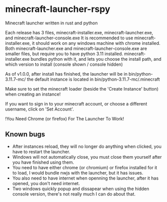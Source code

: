 # minecraft-launcher-rspy
Minecraft launcher written in rust and python

Each release has 3 files, minecraft-installer.exe, minecraft-launcher.exe, and minecraft-launcher-console.exe
It is recommended to use minecraft-installer.exe, it should work on any windows machine with chrome installed.
Both minecraft-launcher.exe and minecraft-launcher-console.exe are smaller files, but require you to have python 3.11 installed.
minecraft-installer.exe bundles python with it, and lets you choose the install path, and which version to install (console shown / console hidden)

As of v1.0.0, after install has finished, the launcher will be in bin/python-3.11.7-mc/
the default instance is located in bin/python-3.11.7-mc/.minecraft

Make sure to set the minecraft loader (beside the 'Create Instance' button) when creating an instance!

If you want to sign in to your minecraft account, or choose a different username, click on 'Set Account'.

!You Need Chrome (or firefox) For The Launcher To Work!

## Known bugs
* After instances reload, they will no longer do anything when clicked, you have to restart the launcher.
* Windows will not automatically close, you must close them yourself after you have finished using them.
* You need to have either chrome (or chromium) or firefox installed for it to load, I would bundle nwjs with the launcher, but it has issues.
* You also need to have internet when openning the launcher, after it has opened, you don't need internet.
* Two windows quickly popup and dissapear when using the hidden console version, there's not really much I can do about that.
